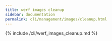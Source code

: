 ```yaml
---
title: werf images cleanup
sidebar: documentation
permalink: cli/management/images/cleanup.html
---
```


{% include /cli/werf_images_cleanup.md %}
